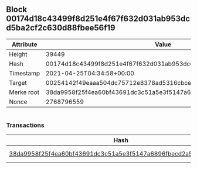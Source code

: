 ## Block 00174d18c43499f8d251e4f67f632d031ab953dcd5ba2cf2c630d88fbee56f19

Attribute | Value
--- | ---
Height | 39449
Hash | 00174d18c43499f8d251e4f67f632d031ab953dcd5ba2cf2c630d88fbee56f19
Timestamp | 2021-04-25T04:34:58+00:00
Target | 00254142f49eaaa504dc75712e8378ad5316cbcead634704b3734b6271167cc4
Merke root | 38da9958f25f4ea60bf43691dc3c51a5e3f5147a6896fbecd2a5c2a3cadf1b2f
Nonce | 2768796559

```

```

### Transactions

Hash | Amount
--- | ---
[38da9958f25f4ea60bf43691dc3c51a5e3f5147a6896fbecd2a5c2a3cadf1b2f](38da9958f25f4ea60bf43691dc3c51a5e3f5147a6896fbecd2a5c2a3cadf1b2f.md) | 10.00000000 SKEPTI 
